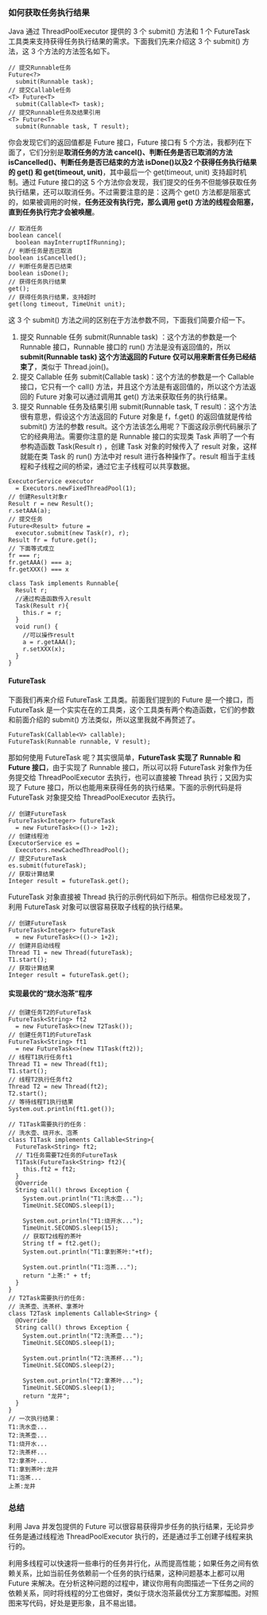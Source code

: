 ### 如何获取任务执行结果
Java 通过 ThreadPoolExecutor 提供的 3 个 submit() 方法和 1 个 FutureTask 工具类来支持获得任务执行结果的需求。下面我们先来介绍这 3 个 submit() 方法，这 3 个方法的方法签名如下。

```
// 提交Runnable任务
Future<?> 
  submit(Runnable task);
// 提交Callable任务
<T> Future<T> 
  submit(Callable<T> task);
// 提交Runnable任务及结果引用  
<T> Future<T> 
  submit(Runnable task, T result);
```

你会发现它们的返回值都是 Future 接口，Future 接口有 5 个方法，我都列在下面了，它们分别是**取消任务的方法 cancel()、判断任务是否已取消的方法 isCancelled()、判断任务是否已结束的方法 isDone()以及2 个获得任务执行结果的 get() 和 get(timeout, unit)**，其中最后一个 get(timeout, unit) 支持超时机制。通过 Future 接口的这 5 个方法你会发现，我们提交的任务不但能够获取任务执行结果，还可以取消任务。不过需要注意的是：这两个 get() 方法都是阻塞式的，如果被调用的时候，**任务还没有执行完，那么调用 get() 方法的线程会阻塞，直到任务执行完才会被唤醒**。

```
// 取消任务
boolean cancel(
  boolean mayInterruptIfRunning);
// 判断任务是否已取消  
boolean isCancelled();
// 判断任务是否已结束
boolean isDone();
// 获得任务执行结果
get();
// 获得任务执行结果，支持超时
get(long timeout, TimeUnit unit);
```

这 3 个 submit() 方法之间的区别在于方法参数不同，下面我们简要介绍一下。

1. 提交 Runnable 任务 submit(Runnable task) ：这个方法的参数是一个 Runnable 接口，Runnable 接口的 run() 方法是没有返回值的，所以 **submit(Runnable task) 这个方法返回的 Future 仅可以用来断言任务已经结束了**，类似于 Thread.join()。
2. 提交 Callable 任务 submit(Callable task)：这个方法的参数是一个 Callable 接口，它只有一个 call() 方法，并且这个方法是有返回值的，所以这个方法返回的 Future 对象可以通过调用其 get() 方法来获取任务的执行结果。
3. 提交 Runnable 任务及结果引用 submit(Runnable task, T result)：这个方法很有意思，假设这个方法返回的 Future 对象是 f，f.get() 的返回值就是传给 submit() 方法的参数 result。这个方法该怎么用呢？下面这段示例代码展示了它的经典用法。需要你注意的是 Runnable 接口的实现类 Task 声明了一个有参构造函数 Task(Result r) ，创建 Task 对象的时候传入了 result 对象，这样就能在类 Task 的 run() 方法中对 result 进行各种操作了。result 相当于主线程和子线程之间的桥梁，通过它主子线程可以共享数据。

```
ExecutorService executor 
  = Executors.newFixedThreadPool(1);
// 创建Result对象r
Result r = new Result();
r.setAAA(a);
// 提交任务
Future<Result> future = 
  executor.submit(new Task(r), r);  
Result fr = future.get();
// 下面等式成立
fr === r;
fr.getAAA() === a;
fr.getXXX() === x

class Task implements Runnable{
  Result r;
  //通过构造函数传入result
  Task(Result r){
    this.r = r;
  }
  void run() {
    //可以操作result
    a = r.getAAA();
    r.setXXX(x);
  }
}
```

#### FutureTask
下面我们再来介绍 FutureTask 工具类。前面我们提到的 Future 是一个接口，而 FutureTask 是一个实实在在的工具类，这个工具类有两个构造函数，它们的参数和前面介绍的 submit() 方法类似，所以这里我就不再赘述了。

```
FutureTask(Callable<V> callable);
FutureTask(Runnable runnable, V result);
```

那如何使用 FutureTask 呢？其实很简单，**FutureTask 实现了 Runnable 和 Future 接口**，由于实现了 Runnable 接口，所以可以将 FutureTask 对象作为任务提交给 ThreadPoolExecutor 去执行，也可以直接被 Thread 执行；又因为实现了 Future 接口，所以也能用来获得任务的执行结果。下面的示例代码是将 FutureTask 对象提交给 ThreadPoolExecutor 去执行。

```
// 创建FutureTask
FutureTask<Integer> futureTask
  = new FutureTask<>(()-> 1+2);
// 创建线程池
ExecutorService es = 
  Executors.newCachedThreadPool();
// 提交FutureTask 
es.submit(futureTask);
// 获取计算结果
Integer result = futureTask.get();
```

FutureTask 对象直接被 Thread 执行的示例代码如下所示。相信你已经发现了，利用 FutureTask 对象可以很容易获取子线程的执行结果。

```
// 创建FutureTask
FutureTask<Integer> futureTask
  = new FutureTask<>(()-> 1+2);
// 创建并启动线程
Thread T1 = new Thread(futureTask);
T1.start();
// 获取计算结果
Integer result = futureTask.get();
```

#### 实现最优的“烧水泡茶”程序
```
// 创建任务T2的FutureTask
FutureTask<String> ft2
  = new FutureTask<>(new T2Task());
// 创建任务T1的FutureTask
FutureTask<String> ft1
  = new FutureTask<>(new T1Task(ft2));
// 线程T1执行任务ft1
Thread T1 = new Thread(ft1);
T1.start();
// 线程T2执行任务ft2
Thread T2 = new Thread(ft2);
T2.start();
// 等待线程T1执行结果
System.out.println(ft1.get());

// T1Task需要执行的任务：
// 洗水壶、烧开水、泡茶
class T1Task implements Callable<String>{
  FutureTask<String> ft2;
  // T1任务需要T2任务的FutureTask
  T1Task(FutureTask<String> ft2){
    this.ft2 = ft2;
  }
  @Override
  String call() throws Exception {
    System.out.println("T1:洗水壶...");
    TimeUnit.SECONDS.sleep(1);
    
    System.out.println("T1:烧开水...");
    TimeUnit.SECONDS.sleep(15);
    // 获取T2线程的茶叶  
    String tf = ft2.get();
    System.out.println("T1:拿到茶叶:"+tf);

    System.out.println("T1:泡茶...");
    return "上茶:" + tf;
  }
}
// T2Task需要执行的任务:
// 洗茶壶、洗茶杯、拿茶叶
class T2Task implements Callable<String> {
  @Override
  String call() throws Exception {
    System.out.println("T2:洗茶壶...");
    TimeUnit.SECONDS.sleep(1);

    System.out.println("T2:洗茶杯...");
    TimeUnit.SECONDS.sleep(2);

    System.out.println("T2:拿茶叶...");
    TimeUnit.SECONDS.sleep(1);
    return "龙井";
  }
}
// 一次执行结果：
T1:洗水壶...
T2:洗茶壶...
T1:烧开水...
T2:洗茶杯...
T2:拿茶叶...
T1:拿到茶叶:龙井
T1:泡茶...
上茶:龙井
```

### 总结
利用 Java 并发包提供的 Future 可以很容易获得异步任务的执行结果，无论异步任务是通过线程池 ThreadPoolExecutor 执行的，还是通过手工创建子线程来执行的。

利用多线程可以快速将一些串行的任务并行化，从而提高性能；如果任务之间有依赖关系，比如当前任务依赖前一个任务的执行结果，这种问题基本上都可以用 Future 来解决。在分析这种问题的过程中，建议你用有向图描述一下任务之间的依赖关系，同时将线程的分工也做好，类似于烧水泡茶最优分工方案那幅图。对照图来写代码，好处是更形象，且不易出错。
